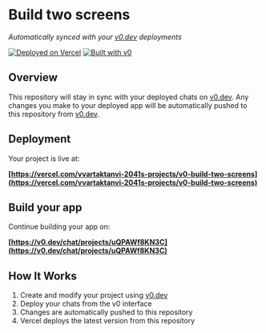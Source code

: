 # Build two screens

*Automatically synced with your [v0.dev](https://v0.dev) deployments*

[![Deployed on Vercel](https://img.shields.io/badge/Deployed%20on-Vercel-black?style=for-the-badge&logo=vercel)](https://vercel.com/vvartaktanvi-2041s-projects/v0-build-two-screens)
[![Built with v0](https://img.shields.io/badge/Built%20with-v0.dev-black?style=for-the-badge)](https://v0.dev/chat/projects/uQPAWf8KN3C)

## Overview

This repository will stay in sync with your deployed chats on [v0.dev](https://v0.dev).
Any changes you make to your deployed app will be automatically pushed to this repository from [v0.dev](https://v0.dev).

## Deployment

Your project is live at:

**[https://vercel.com/vvartaktanvi-2041s-projects/v0-build-two-screens](https://vercel.com/vvartaktanvi-2041s-projects/v0-build-two-screens)**

## Build your app

Continue building your app on:

**[https://v0.dev/chat/projects/uQPAWf8KN3C](https://v0.dev/chat/projects/uQPAWf8KN3C)**

## How It Works

1. Create and modify your project using [v0.dev](https://v0.dev)
2. Deploy your chats from the v0 interface
3. Changes are automatically pushed to this repository
4. Vercel deploys the latest version from this repository